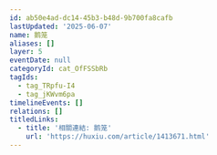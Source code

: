 ```yaml
---
id: ab50e4ad-dc14-45b3-b48d-9b700fa8cafb
lastUpdated: '2025-06-07'
name: 鹅笼
aliases: []
layer: 5
eventDate: null
categoryId: cat_OfFSSbRb
tagIds:
  - tag_TRpfu-I4
  - tag_jKWvm6pa
timelineEvents: []
relations: []
titledLinks:
  - title: '相關連結: 鹅笼'
    url: 'https://huxiu.com/article/1413671.html'
---
```


